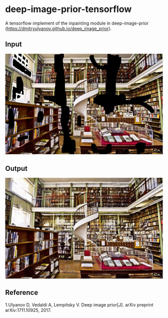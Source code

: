 # deep-image-prior-tensorflow

A tensorflow implement of the inpainting module in deep-image-prior (https://dmitryulyanov.github.io/deep_image_prior).

## Input

![corrupt_image](./corrupt_library.png)

## Output

![repaired_image](./3000_corrupt_library.png)

## Reference
1.Ulyanov D, Vedaldi A, Lempitsky V. Deep image prior[J]. arXiv preprint arXiv:1711.10925, 2017.
